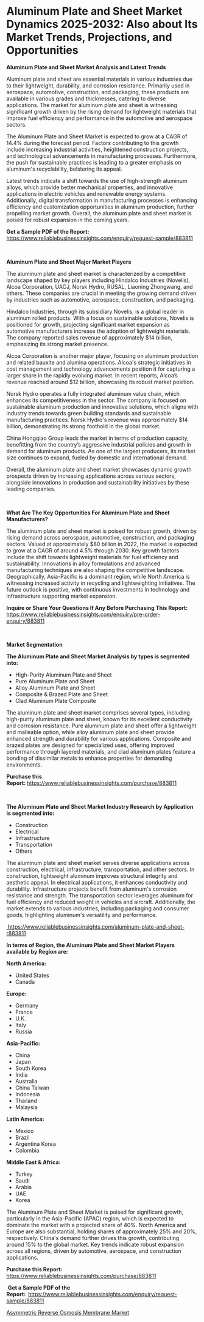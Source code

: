 <p><h1>Aluminum Plate and Sheet Market Dynamics 2025-2032: Also about Its Market Trends, Projections, and Opportunities</h1></p><p><strong>Aluminum Plate and Sheet Market Analysis and Latest Trends</strong></p>
<p><p>Aluminum plate and sheet are essential materials in various industries due to their lightweight, durability, and corrosion resistance. Primarily used in aerospace, automotive, construction, and packaging, these products are available in various grades and thicknesses, catering to diverse applications. The market for aluminum plate and sheet is witnessing significant growth driven by the rising demand for lightweight materials that improve fuel efficiency and performance in the automotive and aerospace sectors.</p><p>The Aluminum Plate and Sheet Market is expected to grow at a CAGR of 14.4% during the forecast period. Factors contributing to this growth include increasing industrial activities, heightened construction projects, and technological advancements in manufacturing processes. Furthermore, the push for sustainable practices is leading to a greater emphasis on aluminum's recyclability, bolstering its appeal.</p><p>Latest trends indicate a shift towards the use of high-strength aluminum alloys, which provide better mechanical properties, and innovative applications in electric vehicles and renewable energy systems. Additionally, digital transformation in manufacturing processes is enhancing efficiency and customization opportunities in aluminum production, further propelling market growth. Overall, the aluminum plate and sheet market is poised for robust expansion in the coming years.</p></p>
<p><strong>Get a Sample PDF of the Report:&nbsp;</strong> <a href="https://www.reliablebusinessinsights.com/enquiry/request-sample/883811?utm_campaign=3353&utm_medium=2&utm_source=Github&utm_content=ia&utm_term=02042025&utm_id=aluminum-plate-and-sheet">https://www.reliablebusinessinsights.com/enquiry/request-sample/883811</a></p>
<p>&nbsp;</p>
<p><strong>Aluminum Plate and Sheet Major Market Players</strong></p>
<p><p>The aluminum plate and sheet market is characterized by a competitive landscape shaped by key players including Hindalco Industries (Novelis), Alcoa Corporation, UACJ, Norsk Hydro, RUSAL, Liaoning Zhongwang, and others. These companies are crucial in meeting the growing demand driven by industries such as automotive, aerospace, construction, and packaging.</p><p>Hindalco Industries, through its subsidiary Novelis, is a global leader in aluminum rolled products. With a focus on sustainable solutions, Novelis is positioned for growth, projecting significant market expansion as automotive manufacturers increase the adoption of lightweight materials. The company reported sales revenue of approximately $14 billion, emphasizing its strong market presence.</p><p>Alcoa Corporation is another major player, focusing on aluminum production and related bauxite and alumina operations. Alcoa's strategic initiatives in cost management and technology advancements position it for capturing a larger share in the rapidly evolving market. In recent reports, Alcoa’s revenue reached around $12 billion, showcasing its robust market position.</p><p>Norsk Hydro operates a fully integrated aluminum value chain, which enhances its competitiveness in the sector. The company is focused on sustainable aluminum production and innovative solutions, which aligns with industry trends towards green building standards and sustainable manufacturing practices. Norsk Hydro's revenue was approximately $14 billion, demonstrating its strong foothold in the global market.</p><p>China Hongqiao Group leads the market in terms of production capacity, benefitting from the country’s aggressive industrial policies and growth in demand for aluminum products. As one of the largest producers, its market size continues to expand, fueled by domestic and international demand.</p><p>Overall, the aluminum plate and sheet market showcases dynamic growth prospects driven by increasing applications across various sectors, alongside innovations in production and sustainability initiatives by these leading companies.</p></p>
<p>&nbsp;</p>
<p><strong>What Are The Key Opportunities For Aluminum Plate and Sheet Manufacturers?</strong></p>
<p><p>The aluminum plate and sheet market is poised for robust growth, driven by rising demand across aerospace, automotive, construction, and packaging sectors. Valued at approximately $80 billion in 2022, the market is expected to grow at a CAGR of around 4.5% through 2030. Key growth factors include the shift towards lightweight materials for fuel efficiency and sustainability. Innovations in alloy formulations and advanced manufacturing techniques are also shaping the competitive landscape. Geographically, Asia-Pacific is a dominant region, while North America is witnessing increased activity in recycling and lightweighting initiatives. The future outlook is positive, with continuous investments in technology and infrastructure supporting market expansion.</p></p>
<p><strong>Inquire or Share Your Questions If Any Before Purchasing This Report:</strong> <a href="https://www.reliablebusinessinsights.com/enquiry/pre-order-enquiry/883811?utm_campaign=3353&utm_medium=2&utm_source=Github&utm_content=ia&utm_term=02042025&utm_id=aluminum-plate-and-sheet">https://www.reliablebusinessinsights.com/enquiry/pre-order-enquiry/883811</a></p>
<p>&nbsp;</p>
<p><strong>Market Segmentation</strong></p>
<p><strong>The Aluminum Plate and Sheet Market Analysis by types is segmented into:</strong></p>
<p><ul><li>High-Purity Aluminum Plate and Sheet</li><li>Pure Aluminum Plate and Sheet</li><li>Alloy Aluminum Plate and Sheet</li><li>Composite & Brazed Plate and Sheet</li><li>Clad Aluminum Plate Composite</li></ul></p>
<p><p>The aluminum plate and sheet market comprises several types, including high-purity aluminum plate and sheet, known for its excellent conductivity and corrosion resistance. Pure aluminum plate and sheet offer a lightweight and malleable option, while alloy aluminum plate and sheet provide enhanced strength and durability for various applications. Composite and brazed plates are designed for specialized uses, offering improved performance through layered materials, and clad aluminum plates feature a bonding of dissimilar metals to enhance properties for demanding environments.</p></p>
<p><strong>Purchase this Report:&nbsp;</strong><a href="https://www.reliablebusinessinsights.com/purchase/883811?utm_campaign=3353&utm_medium=2&utm_source=Github&utm_content=ia&utm_term=02042025&utm_id=aluminum-plate-and-sheet">https://www.reliablebusinessinsights.com/purchase/883811</a></p>
<p>&nbsp;</p>
<p><strong>The Aluminum Plate and Sheet Market Industry Research by Application is segmented into:</strong></p>
<p><ul><li>Construction</li><li>Electrical</li><li>Infrastructure</li><li>Transportation</li><li>Others</li></ul></p>
<p><p>The aluminum plate and sheet market serves diverse applications across construction, electrical, infrastructure, transportation, and other sectors. In construction, lightweight aluminum improves structural integrity and aesthetic appeal. In electrical applications, it enhances conductivity and durability. Infrastructure projects benefit from aluminum's corrosion resistance and strength. The transportation sector leverages aluminum for fuel efficiency and reduced weight in vehicles and aircraft. Additionally, the market extends to various industries, including packaging and consumer goods, highlighting aluminum's versatility and performance.</p></p>
<p><a href="https://www.reliablebusinessinsights.com/aluminum-plate-and-sheet-r883811?utm_campaign=3353&utm_medium=2&utm_source=Github&utm_content=ia&utm_term=02042025&utm_id=aluminum-plate-and-sheet">&nbsp;https://www.reliablebusinessinsights.com/aluminum-plate-and-sheet-r883811</a></p>
<p><strong>In terms of Region, the Aluminum Plate and Sheet Market Players available by Region are:</strong></p>
<p>
    <p> <strong> North America: </strong>
        <ul>
            <li>United States</li>
            <li>Canada</li>
        </ul>
        </p> 
    <p> <strong> Europe: </strong>
        <ul>
            <li>Germany</li>
            <li>France</li>
            <li>U.K.</li>
            <li>Italy</li>
            <li>Russia</li>
        </ul>
        </p> 
    <p> <strong> Asia-Pacific: </strong>
        <ul>
            <li>China</li>
            <li>Japan</li>
            <li>South Korea</li>
            <li>India</li>
            <li>Australia</li>
            <li>China Taiwan</li>
            <li>Indonesia</li>
            <li>Thailand</li>
            <li>Malaysia</li>
        </ul>
        </p> 
    <p> <strong> Latin America: </strong>
        <ul>
            <li>Mexico</li>
            <li>Brazil</li>
            <li>Argentina Korea</li>
            <li>Colombia</li>
        </ul>
        </p> 
    <p> <strong> Middle East & Africa: </strong>
        <ul>
            <li>Turkey</li>
            <li>Saudi</li>
            <li>Arabia</li>
            <li>UAE</li>
            <li>Korea</li>
        </ul>
    </p>
    </p>
<p><p>The Aluminum Plate and Sheet Market is poised for significant growth, particularly in the Asia-Pacific (APAC) region, which is expected to dominate the market with a projected share of 40%. North America and Europe are also substantial, holding shares of approximately 25% and 20%, respectively. China's demand further drives this growth, contributing around 15% to the global market. Key trends indicate robust expansion across all regions, driven by automotive, aerospace, and construction applications.</p></p>
<p><strong>Purchase this Report: </strong><a href="https://www.reliablebusinessinsights.com/purchase/883811?utm_campaign=3353&utm_medium=2&utm_source=Github&utm_content=ia&utm_term=02042025&utm_id=aluminum-plate-and-sheet">https://www.reliablebusinessinsights.com/purchase/883811</a></p>
<p>&nbsp;<strong>Get a Sample PDF of the Report:&nbsp;&nbsp;</strong><a href="https://www.reliablebusinessinsights.com/enquiry/request-sample/883811?utm_campaign=3353&utm_medium=2&utm_source=Github&utm_content=ia&utm_term=02042025&utm_id=aluminum-plate-and-sheet">https://www.reliablebusinessinsights.com/enquiry/request-sample/883811</a></p>
<p><strong></strong></p>
<p><p><a href="https://github.com/storcweithzg/Market-Research-Report-List-1/blob/main/asymmetric-reverse-osmosis-membrane-market.md?utm_campaign=3353&utm_medium=2&utm_source=Github&utm_content=ia&utm_term=02042025&utm_id=aluminum-plate-and-sheet">Asymmetric Reverse Osmosis Membrane Market</a></p></p>